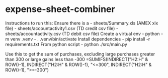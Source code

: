 # expense-sheet-combiner

Instructions to run this:
Ensure there is a
    - sheets/Summary.xls (AMEX xlx file)
    - sheets/accountactivity1.csv (TD credit csv file)
    - sheets/accountactivity.csv (TD debit csv file)
Create a virtual env 
    - python -m venv .venv
    - . .venv/bin/activate
Install dependencies
    - pip install -r requirements.txt
From python script
    - python ./src/main.py

Use this to get the sum of purchases, excluding large purchases greater than 300 or large gains less than -300
=SUMIFS(INDIRECT("H2:H" & ROW()-1), INDIRECT("H2:H" & ROW()-1), "<=300", INDIRECT("H2:H" & ROW()-1), ">=-300")